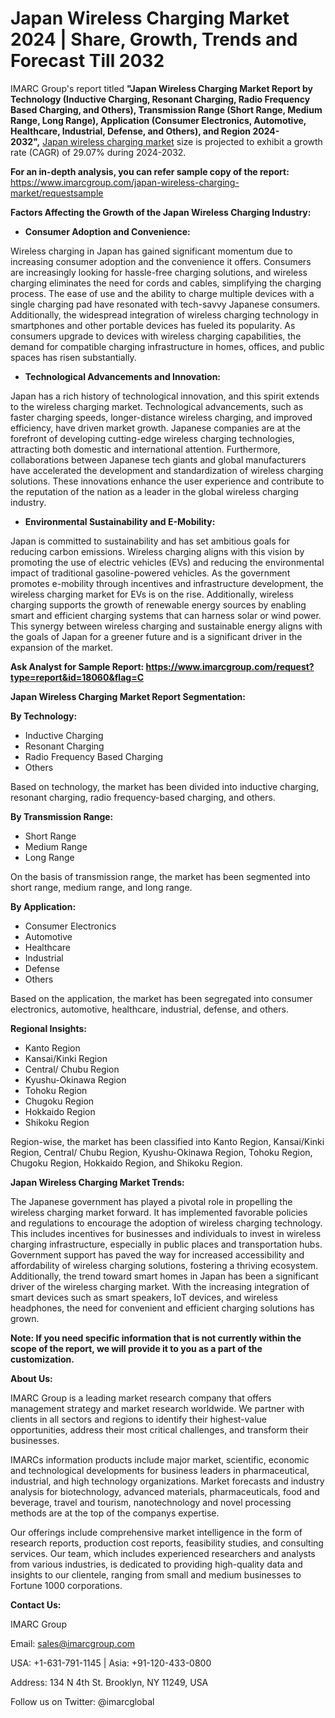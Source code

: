 ﻿# Japan Wireless Charging Market 2024 | Share, Growth, Trends and Forecast Till 2032
IMARC Group's report titled **"Japan Wireless Charging Market Report by Technology (Inductive Charging, Resonant Charging, Radio Frequency Based Charging, and Others), Transmission Range (Short Range, Medium Range, Long Range), Application (Consumer Electronics, Automotive, Healthcare, Industrial, Defense, and Others), and Region 2024-2032",** [Japan wireless charging market](https://www.imarcgroup.com/japan-wireless-charging-market) size is projected to exhibit a growth rate (CAGR) of 29.07% during 2024-2032.

**For an in-depth analysis, you can refer sample copy of the report:** <https://www.imarcgroup.com/japan-wireless-charging-market/requestsample>

**Factors Affecting the Growth of the Japan Wireless Charging Industry:**

- **Consumer Adoption and Convenience:**

Wireless charging in Japan has gained significant momentum due to increasing consumer adoption and the convenience it offers. Consumers are increasingly looking for hassle-free charging solutions, and wireless charging eliminates the need for cords and cables, simplifying the charging process. The ease of use and the ability to charge multiple devices with a single charging pad have resonated with tech-savvy Japanese consumers. Additionally, the widespread integration of wireless charging technology in smartphones and other portable devices has fueled its popularity. As consumers upgrade to devices with wireless charging capabilities, the demand for compatible charging infrastructure in homes, offices, and public spaces has risen substantially.

- **Technological Advancements and Innovation:**

Japan has a rich history of technological innovation, and this spirit extends to the wireless charging market. Technological advancements, such as faster charging speeds, longer-distance wireless charging, and improved efficiency, have driven market growth. Japanese companies are at the forefront of developing cutting-edge wireless charging technologies, attracting both domestic and international attention. Furthermore, collaborations between Japanese tech giants and global manufacturers have accelerated the development and standardization of wireless charging solutions. These innovations enhance the user experience and contribute to the reputation of the nation as a leader in the global wireless charging industry.

- **Environmental Sustainability and E-Mobility:**

Japan is committed to sustainability and has set ambitious goals for reducing carbon emissions. Wireless charging aligns with this vision by promoting the use of electric vehicles (EVs) and reducing the environmental impact of traditional gasoline-powered vehicles. As the government promotes e-mobility through incentives and infrastructure development, the wireless charging market for EVs is on the rise. Additionally, wireless charging supports the growth of renewable energy sources by enabling smart and efficient charging systems that can harness solar or wind power. This synergy between wireless charging and sustainable energy aligns with the goals of Japan for a greener future and is a significant driver in the expansion of the market.

**Ask Analyst for Sample Report: <https://www.imarcgroup.com/request?type=report&id=18060&flag=C>**

**Japan Wireless Charging Market Report Segmentation:**

**By Technology:**

- Inductive Charging
- Resonant Charging
- Radio Frequency Based Charging
- Others

Based on technology, the market has been divided into inductive charging, resonant charging, radio frequency-based charging, and others.

**By Transmission Range:**

- Short Range
- Medium Range
- Long Range

On the basis of transmission range, the market has been segmented into short range, medium range, and long range.

**By Application:**

- Consumer Electronics
- Automotive
- Healthcare
- Industrial
- Defense
- Others

Based on the application, the market has been segregated into consumer electronics, automotive, healthcare, industrial, defense, and others.

**Regional Insights:**

- Kanto Region
- Kansai/Kinki Region
- Central/ Chubu Region
- Kyushu-Okinawa Region
- Tohoku Region
- Chugoku Region
- Hokkaido Region
- Shikoku Region

Region-wise, the market has been classified into Kanto Region, Kansai/Kinki Region, Central/ Chubu Region, Kyushu-Okinawa Region, Tohoku Region, Chugoku Region, Hokkaido Region, and Shikoku Region.

**Japan Wireless Charging Market Trends:**

The Japanese government has played a pivotal role in propelling the wireless charging market forward. It has implemented favorable policies and regulations to encourage the adoption of wireless charging technology. This includes incentives for businesses and individuals to invest in wireless charging infrastructure, especially in public places and transportation hubs. Government support has paved the way for increased accessibility and affordability of wireless charging solutions, fostering a thriving ecosystem. Additionally, the trend toward smart homes in Japan has been a significant driver of the wireless charging market. With the increasing integration of smart devices such as smart speakers, IoT devices, and wireless headphones, the need for convenient and efficient charging solutions has grown.

**Note: If you need specific information that is not currently within the scope of the report, we will provide it to you as a part of the customization.**

**About Us:**

IMARC Group is a leading market research company that offers management strategy and market research worldwide. We partner with clients in all sectors and regions to identify their highest-value opportunities, address their most critical challenges, and transform their businesses.

IMARCs information products include major market, scientific, economic and technological developments for business leaders in pharmaceutical, industrial, and high technology organizations. Market forecasts and industry analysis for biotechnology, advanced materials, pharmaceuticals, food and beverage, travel and tourism, nanotechnology and novel processing methods are at the top of the companys expertise.

Our offerings include comprehensive market intelligence in the form of research reports, production cost reports, feasibility studies, and consulting services. Our team, which includes experienced researchers and analysts from various industries, is dedicated to providing high-quality data and insights to our clientele, ranging from small and medium businesses to Fortune 1000 corporations.

**Contact Us:**

IMARC Group

Email: sales@imarcgroup.com

USA: +1-631-791-1145 | Asia: +91-120-433-0800

Address: 134 N 4th St. Brooklyn, NY 11249, USA

Follow us on Twitter: @imarcglobal
